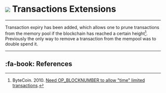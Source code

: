 # <img class="dcr-icon" src="/img/dcr-icons/Transactions.svg" /> Transactions Extensions

---

Transaction expiry has been added, which allows one to prune transactions from
the memory pool if the blockchain has reached a certain height[^1]. Previously
the only way to remove a transaction from the mempool was to double spend it.

---

## :fa-book: References

[^1]: ByteCoin. 2010. [Need OP_BLOCKNUMBER to allow "time" limited transactions](https://decred.org/research/bytecoin2010.pdf).
